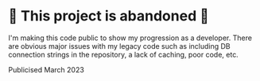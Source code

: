 # 🚧 This project is abandoned 🚧

I'm making this code public to show my progression as a developer. There are obvious major issues with my legacy code such as including DB connection strings in the repository, a lack of caching, poor code, etc.

Publicised March 2023
